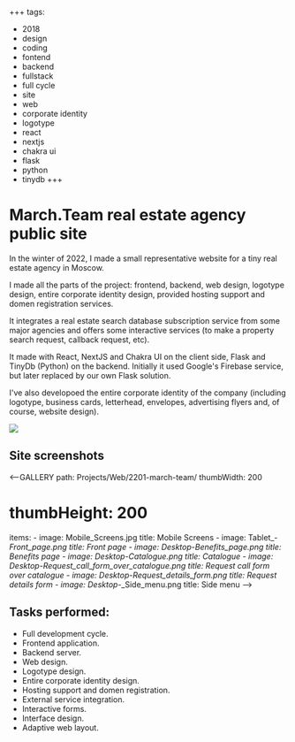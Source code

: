 +++
tags:
  - 2018
  - design
  - coding
  - fontend
  - backend
  - fullstack
  - full cycle
  - site
  - web
  - corporate identity
  - logotype
  - react
  - nextjs
  - chakra ui
  - flask
  - python
  - tinydb
+++

# March.Team real estate agency public site

In the winter of 2022, I made a small representative website for a tiny real estate agency in Moscow.

I made all the parts of the project: frontend, backend, web design, logotype design, entire corporate identity design, provided hosting support and domen registration services.

It integrates a real estate search database subscription service from some major agencies and offers some interactive services (to make a property search request, callback request, etc).

It made with React, NextJS and Chakra UI on the client side, Flask and TinyDb (Python) on the backend. Initially it used Google's Firebase service, but later replaced by our own Flask solution.

I've also developoed the entire corporate identity of the company (including logotype, business cards, letterhead, envelopes, advertising flyers and, of course, website design).

<div class="FrontImage">
  <img src="https://res.cloudinary.com/lilliputten/image/upload/c_thumb,w_648,g_face/v1689444910/Projects/Web/2201-march-team/Layout.jpg" />
</div>

## Site screenshots

<--GALLERY
  path: Projects/Web/2201-march-team/
  thumbWidth: 200
  # thumbHeight: 200
  items:
    -
      image: Mobile_Screens.jpg
      title: Mobile Screens
    -
      image: Tablet_-_Front_page.png
      title: Front page
    -
      image: Desktop_-_Benefits_page.png
      title: Benefits page
    -
      image: Desktop_-_Catalogue.png
      title: Catalogue
    -
      image: Desktop_-_Request_call_form_over_catalogue.png
      title: Request call form over catalogue
    -
      image: Desktop_-_Request_details_form.png
      title: Request details form
    -
      image: Desktop_-_Side_menu.png
      title: Side menu
-->

## Tasks performed:

- Full development cycle.
- Frontend application.
- Backend server.
- Web design.
- Logotype design.
- Entire corporate identity design.
- Hosting support and domen registration.
- External service integration.
- Interactive forms.
- Interface design.
- Adaptive web layout.
